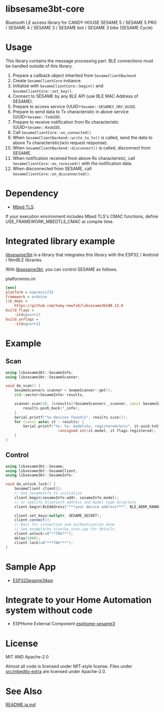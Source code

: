 # libsesame3bt-core
Bluetooth LE access library for CANDY HOUSE SESAME 5 / SESAME 5 PRO / SESAME 4 / SESAME 3 / SESAME bot / SESAME 3 bike (SESAME Cycle)

# Usage
This library contains the message processing part. BLE connections must be handled outside of this library.

1. Prepare a callback object inherited from `SesameClientBackend`
1. Create `SesameClientCore` instance.
1. Initialize with `SesameClientCore::begin()` and `SesameClientCore::set_key()`.
1. Connect to SESAME by any BLE API (use BLE MAC Address of SESAME).
1. Prepare to access service (UUID=`Sesame::SESAME3_SRV_UUID`).
1. Prepare to send data to Tx characteristic in above service (UUID=`Sesame::TxUUID`).
1. Prepare to receive notification from Rx characteristic (UUID=`Sesame::RxUUID`).
1. Call `SesameClientCore::on_connected()`
1. When `SesameClientBackend::write_to_tx()` is called, send the data to above Tx characteristic(w/o request response).
1. When `SesameClientBackend::disconnect()` is called, disconnect from SESAME.
1. When notification received from above Rx characteristic, call `SesameClientCore::on_received()` with the notification data.
1. When disconnected from SESAME, call `SesameClientCore::on_disconnected()`.

# Dependency
- [Mbed TLS](https://github.com/Mbed-TLS/mbedtls).

If your execution environment includes Mbed TLS's CMAC functions, define USE_FRAMEWORK_MBEDTLS_CMAC at compile time.

# Integrated library example
[libsesame3bt](https://github.com/homy-newfs8/libsesame3bt) is a library that integrates this library with the ESP32 / Android / NimBLE libraries.

With [libsesame3bt](https://github.com/homy-newfs8/libsesame3bt), you can control SESAME as follows.

platformmio.ini
```ini
[env]
platform = espressif32
framework = arduino
lib_deps =
	https://github.com/homy-newfs8/libsesame3bt#0.13.0
build_flags =
	-std=gnu++17
build_unflags =
	-std=gnu++11
````

# Example
## Scan
```C++
using libsesame3bt::SesameInfo;
using libsesame3bt::SesameScanner;

void do_scan() {
	SesameScanner& scanner = SeameScanner::get();
	std::vector<SesameInfo> results;

	scanner.scan(10, [&results](SesameScanner& _scanner, const SesameInfo* _info)) {
		results.push_back(*_info);
	}
	Serial.printf("%u devices found\n", results.size());
	for (const auto& it : results) {
		Serial.printf("%s: %s: model=%u, registered=%u\n", it.uuid.toString().c_str(), it.address.toString().c_str(),
		                (unsigned int)it.model, it.flags.registered);
	}
}

```

## Control
```C++
using libsesame3bt::Sesame;
using libsesame3bt::SesameClient;
using libsesame3bt::SesameInfo;

void do_unlock_lock() {
	SesameClient client{};
	// Use SesameInfo to initialize
	client.begin(sesameInfo.addr, sesameInfo.model);
	// or specify bluetooth address and model type directory
	client.begin(BLEAddress{"***your device address***", BLE_ADDR_RANDOM}, Sesame::model_t::sesame_5);

	client.set_keys(nullptr, SESAME_SECRET);
	client.connect();
	// Wait for connection and authentication done
	// See example/by_scan/by_scan.cpp for details
	client.unlock(u8"**TAG**");
	delay(3000);
	client.lock(u8"***TAG***");
}
```
# Sample App
* [ESP32Sesame3App](http://github.com/homy-newfs8/ESP32Sesame3App)

# Integrate to your Home Automation system without code
* ESPHome External Component [esphome-sesame3](https://github.com/homy-newfs8/esphome-sesame3)

# License
MIT AND Apache-2.0

Almost all code is licensed under MIT-style license. Files under [src/mbedtls-extra](src/mbedtls-extra) are licensed under Apache-2.0.

# See Also
[README.ja.md](README.ja.md)
